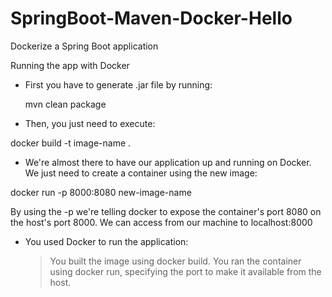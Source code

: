 # SpringBoot-Maven-Docker-Hello
Dockerize a Spring Boot application


Running the app with Docker
* First you have to generate .jar file by running:
  
  mvn clean package
  
* Then, you just need to execute:
 
 docker build -t image-name .
 
* We're almost there to have our application up and running on Docker. We just need to create a container using the new image:
 
 docker run -p 8000:8080 new-image-name
 
 By using the -p  we're telling docker to expose the container's port 8080 on the host's port 8000. We can access from our machine to localhost:8000
 
 
 * You used Docker to run the application:

    > You built the image using docker build.
    > You ran the container using docker run, specifying the port to make it available from the host.
 
 
 
